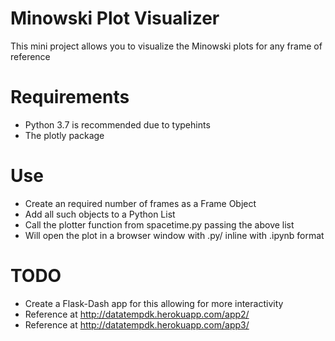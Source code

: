 # Minowski Plot Visualizer
This mini project allows you to visualize the Minowski plots for any frame of reference

# Requirements
* Python 3.7 is recommended due to typehints
* The plotly package

# Use
* Create an required number of frames as a Frame Object
* Add all such objects to a Python List
* Call the plotter function from spacetime.py passing the above list
* Will open the plot in a browser window with .py/ inline with .ipynb format

# TODO
* Create a Flask-Dash app for this allowing for more interactivity
* Reference at http://datatempdk.herokuapp.com/app2/
* Reference at http://datatempdk.herokuapp.com/app3/
